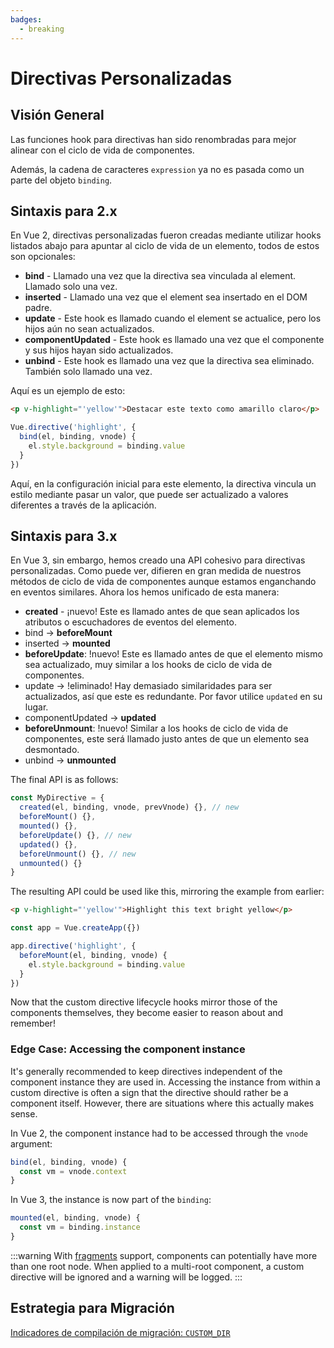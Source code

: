 ```yaml
---
badges:
  - breaking
---
```


# Directivas Personalizadas <MigrationBadges :badges="$frontmatter.badges" />

## Visión General

Las funciones hook para directivas han sido renombradas para mejor alinear con el ciclo de vida de componentes.

Además, la cadena de caracteres `expression` ya no es pasada como un parte del objeto `binding`.

## Sintaxis para 2.x

En Vue 2, directivas personalizadas fueron creadas mediante utilizar hooks listados abajo para apuntar al ciclo de vida de un elemento, todos de estos son opcionales:

- **bind** - Llamado una vez que la directiva sea vinculada al element. Llamado solo una vez.
- **inserted** - Llamado una vez que el element sea insertado en el DOM padre.
- **update** - Este  hook es llamado cuando el element se actualice, pero los hijos aún no sean actualizados.
- **componentUpdated** - Este hook es llamado una vez que el componente y sus hijos hayan sido actualizados.
- **unbind** - Este hook es llamado una vez que la directiva sea eliminado. También solo llamado una vez.

Aquí es un ejemplo de esto:

```html
<p v-highlight="'yellow'">Destacar este texto como amarillo claro</p>
```

```js
Vue.directive('highlight', {
  bind(el, binding, vnode) {
    el.style.background = binding.value
  }
})
```

Aquí, en la configuración inicial para este elemento, la directiva vincula un estilo mediante pasar un valor, que puede ser actualizado a valores diferentes a través de la aplicación.

## Sintaxis para 3.x

En Vue 3, sin embargo, hemos creado una API cohesivo para directivas personalizadas. Como puede ver, difieren en gran medida de nuestros métodos de ciclo de vida de componentes aunque estamos enganchando en eventos similares. Ahora los hemos unificado de esta manera:

- **created** - ¡nuevo! Este es llamado antes de que sean aplicados los atributos o escuchadores de eventos del elemento.
- bind → **beforeMount**
- inserted → **mounted**
- **beforeUpdate**: !nuevo! Este es llamado antes de que el elemento mismo sea actualizado, muy similar a los hooks de ciclo de vida de componentes.
- update → !eliminado! Hay demasiado similaridades para ser actualizados, así que este es redundante. Por favor utilice `updated` en su lugar.
- componentUpdated → **updated**
- **beforeUnmount**: !nuevo! Similar a los hooks de ciclo de vida de componentes, este será llamado justo antes de que un elemento sea desmontado.
- unbind -> **unmounted**

The final API is as follows:

```js
const MyDirective = {
  created(el, binding, vnode, prevVnode) {}, // new
  beforeMount() {},
  mounted() {},
  beforeUpdate() {}, // new
  updated() {},
  beforeUnmount() {}, // new
  unmounted() {}
}
```

The resulting API could be used like this, mirroring the example from earlier:

```html
<p v-highlight="'yellow'">Highlight this text bright yellow</p>
```

```js
const app = Vue.createApp({})

app.directive('highlight', {
  beforeMount(el, binding, vnode) {
    el.style.background = binding.value
  }
})
```

Now that the custom directive lifecycle hooks mirror those of the components themselves, they become easier to reason about and remember!

### Edge Case: Accessing the component instance

It's generally recommended to keep directives independent of the component instance they are used in. Accessing the instance from within a custom directive is often a sign that the directive should rather be a component itself. However, there are situations where this actually makes sense.

In Vue 2, the component instance had to be accessed through the `vnode` argument:

```js
bind(el, binding, vnode) {
  const vm = vnode.context
}
```

In Vue 3, the instance is now part of the `binding`:

```js
mounted(el, binding, vnode) {
  const vm = binding.instance
}
```

:::warning
With [fragments](/guide/migration/fragments.html#overview) support, components can potentially have more than one root node. When applied to a multi-root component, a custom directive will be ignored and a warning will be logged.
:::

## Estrategia para Migración

[Indicadores de compilación de migración: `CUSTOM_DIR`](migration-build.html#compat-configuration)
